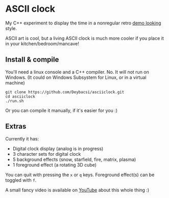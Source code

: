 # ASCII clock 

My C++ experiment to display the time in a nonregular retro [demo looking](https://en.wikipedia.org/wiki/Demoscene) style.

ASCII art is cool, but a living ASCII clock is much more cooler if you place it in your kitchen/bedroom/mancave!

## Install & compile

You'll need a linux console and a C++ compiler. No. It will not run on Windows.
(It could on Windows Subsystem for Linux, or in a virtual machine)

```
git clone https://github.com/Deybacsi/asciiclock.git
cd asciiclock
./run.sh

```

Or you can compile it manually, if it's easier for you :)

## Extras

Currently it has:

* Digital clock display (analog is in progress)
* 3 character sets for digital clock
* 5 background effects (snow, starfield, fire, matrix, plasma)
* 1 foreground effect (a rotating 3D cube)

You can quit with pressing the `x` or `q` keys. Foreground effect(s) can be toggled with `f`.

A small fancy video is available on [YouTube](https://youtu.be/-2mY1qRn23I) about this whole thing :)